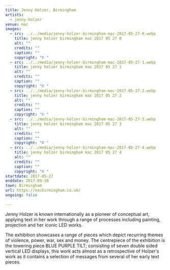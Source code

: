 ```yaml
---
title: Jenny Holzer, Birmingham
artists:
  - jenny-holzer
venue: mac
images:
  - src: ../../media/jenny-holzer-birmingham-mac-2017-05-27-0.webp
    title: jenny holzer birmingham mac 2017 05 27 0
    alt: ""
    credits: ""
    caption: ""
    copyright: "© "
  - src: ../../media/jenny-holzer-birmingham-mac-2017-05-27-1.webp
    title: jenny holzer birmingham mac 2017 05 27 1
    alt: ""
    credits: ""
    caption: ""
    copyright: "© "
  - src: ../../media/jenny-holzer-birmingham-mac-2017-05-27-2.webp
    title: jenny holzer birmingham mac 2017 05 27 2
    alt: ""
    credits: ""
    caption: ""
    copyright: "© "
  - src: ../../media/jenny-holzer-birmingham-mac-2017-05-27-3.webp
    title: jenny holzer birmingham mac 2017 05 27 3
    alt: ""
    credits: ""
    caption: ""
    copyright: "© "
  - src: ../../media/jenny-holzer-birmingham-mac-2017-05-27-4.webp
    title: jenny holzer birmingham mac 2017 05 27 4
    alt: ""
    credits: ""
    caption: ""
    copyright: "© "
startdate: 2017-05-27
enddate: 2017-09-10
town: Birmingham
url: https://macbirmingham.co.uk/
ongoing: false

---
```


Jenny Holzer is known internationally as a pioneer of conceptual art, applying text in her work through a range of processes including painting, projection and her iconic LED works.

The exhibition showcases a range of pieces which depict recurring themes of violence, power, war, sex and money. The centrepiece of the exhibition is the towering piece BLUE PURPLE TILT; consisting of seven double sided vertical LED displays, this work acts almost as a retrospective of Holzer's work as it contains a selection of messages from several of her early text pieces.
